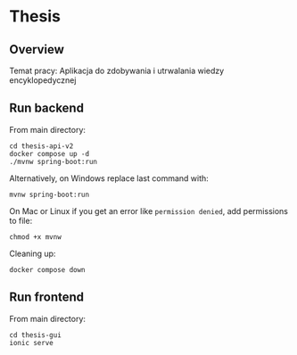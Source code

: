 # Thesis

## Overview

Temat pracy: Aplikacja do zdobywania i utrwalania wiedzy encyklopedycznej

## Run backend

From main directory:
```
cd thesis-api-v2
docker compose up -d
./mvnw spring-boot:run
```
Alternatively, on Windows replace last command with:
```
mvnw spring-boot:run
```
On Mac or Linux if you get an error like `permission denied`, add permissions to file:
```
chmod +x mvnw
```

Cleaning up:
```
docker compose down
```

## Run frontend

From main directory:
```
cd thesis-gui
ionic serve
```
